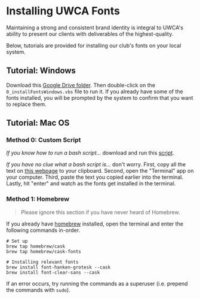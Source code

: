 
# Installing UWCA Fonts

Maintaining a strong and consistent brand identity is integral to UWCA's ability to present our clients with deliverables of the highest-quality.

Below, tutorials are provided for installing our club's fonts on your local system. 

## Tutorial: Windows

Download this [Google Drive folder](https://drive.google.com/drive/folders/1wEmZNofLLZNdJ6JetLeFLc9DSZUqSSqN?usp=share_link). Then double-click on the `0_installFontsWindows.vbs` file to run it. If you already have some of the fonts installed, you will be prompted by the system to confirm that you want to replace them.

## Tutorial: Mac OS

### Method 0: Custom Script

*If you know how to run a bash script...* download and run this [script](https://drive.google.com/file/d/1BIQ7IZEbLDYzy6d9dtMfkPDUQZaVEiZ8/view?usp=share_link).

*If you have no clue what a bash script is...* don't worry. First, copy all the text on [this webpage](https://raw.githubusercontent.com/yadavta/uwca/main/fonts/installFontsMac.sh) to your clipboard. Second, open the "Terminal" app on your computer. Third, paste the text you copied earlier into the terminal. Lastly, hit "enter" and watch as the fonts get installed in the terminal.

### Method 1: Homebrew

> Please ignore this section if you have never heard of Homebrew.

If you already have [homebrew](https://brew.sh) installed, open the terminal and enter the following commands in-order.
```
# Set up
brew tap homebrew/cask
brew tap homebrew/cask-fonts

# Installing relevant fonts
brew install font-hanken-grotesk --cask
brew install font-clear-sans --cask
```
If an error occurs, try running the commands as a superuser (i.e. prepend the commands with `sudo`).


